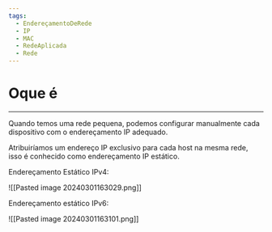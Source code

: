 ```yaml
---
tags:
  - EndereçamentoDeRede
  - IP
  - MAC
  - RedeAplicada
  - Rede
---
```

# Oque é
---
Quando temos uma rede pequena, podemos configurar manualmente cada dispositivo com o endereçamento IP adequado.

Atribuiríamos um endereço IP exclusivo para cada host na mesma rede, isso é conhecido como endereçamento IP estático.

Endereçamento Estático IPv4:

![[Pasted image 20240301163029.png]]

Endereçamento estático IPv6:

![[Pasted image 20240301163101.png]]